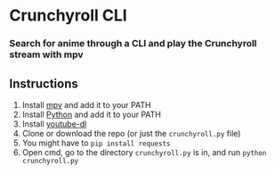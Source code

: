 # Crunchyroll CLI
### Search for anime through a CLI and play the Crunchyroll stream with mpv

## Instructions
1) Install [mpv](https://github.com/mpv-player/mpv) and add it to your PATH
2) Install [Python](https://www.python.org/) and add it to your PATH
3) Install [youtube-dl](https://github.com/ytdl-org/youtube-dl)
4) Clone or download the repo (or just the `crunchyroll.py` file)
5) You might have to `pip install requests`
6) Open cmd, go to the directory `crunchyroll.py` is in, and run `python crunchyroll.py`
